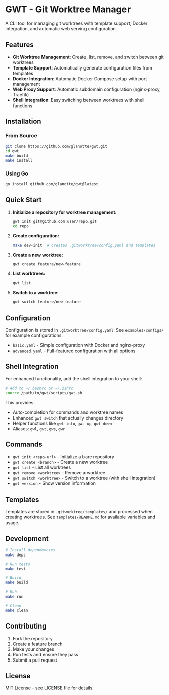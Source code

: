 # GWT - Git Worktree Manager

A CLI tool for managing git worktrees with template support, Docker integration, and automatic web serving configuration.

## Features

- **Git Worktree Management**: Create, list, remove, and switch between git worktrees
- **Template Support**: Automatically generate configuration files from templates
- **Docker Integration**: Automatic Docker Compose setup with port management
- **Web Proxy Support**: Automatic subdomain configuration (nginx-proxy, Traefik)
- **Shell Integration**: Easy switching between worktrees with shell functions

## Installation

### From Source

```bash
git clone https://github.com/glanotte/gwt.git
cd gwt
make build
make install
```

### Using Go

```bash
go install github.com/glanotte/gwt@latest
```

## Quick Start

1. **Initialize a repository for worktree management:**
   ```bash
   gwt init git@github.com:user/repo.git
   cd repo
   ```

2. **Create configuration:**
   ```bash
   make dev-init  # Creates .gitworktree/config.yaml and templates
   ```

3. **Create a new worktree:**
   ```bash
   gwt create feature/new-feature
   ```

4. **List worktrees:**
   ```bash
   gwt list
   ```

5. **Switch to a worktree:**
   ```bash
   gwt switch feature/new-feature
   ```

## Configuration

Configuration is stored in `.gitworktree/config.yaml`. See `examples/configs/` for example configurations:

- `basic.yaml` - Simple configuration with Docker and nginx-proxy
- `advanced.yaml` - Full-featured configuration with all options

## Shell Integration

For enhanced functionality, add the shell integration to your shell:

```bash
# Add to ~/.bashrc or ~/.zshrc
source /path/to/gwt/scripts/gwt.sh
```

This provides:
- Auto-completion for commands and worktree names
- Enhanced `gwt switch` that actually changes directory
- Helper functions like `gwt-info`, `gwt-up`, `gwt-down`
- Aliases: `gwl`, `gwc`, `gws`, `gwr`

## Commands

- `gwt init <repo-url>` - Initialize a bare repository
- `gwt create <branch>` - Create a new worktree
- `gwt list` - List all worktrees
- `gwt remove <worktree>` - Remove a worktree
- `gwt switch <worktree>` - Switch to a worktree (with shell integration)
- `gwt version` - Show version information

## Templates

Templates are stored in `.gitworktree/templates/` and processed when creating worktrees. See `templates/README.md` for available variables and usage.

## Development

```bash
# Install dependencies
make deps

# Run tests
make test

# Build
make build

# Run
make run

# Clean
make clean
```

## Contributing

1. Fork the repository
2. Create a feature branch
3. Make your changes
4. Run tests and ensure they pass
5. Submit a pull request

## License

MIT License - see LICENSE file for details.